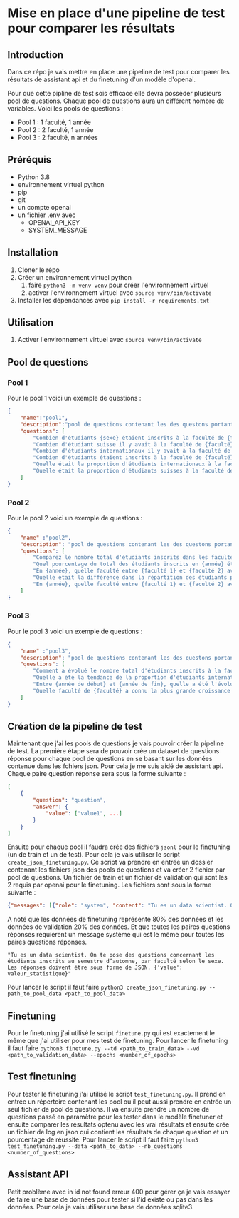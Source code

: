 # Mise en place d'une pipeline de test pour comparer les résultats

## Introduction

Dans ce répo je vais mettre en place une pipeline de test pour comparer les résultats de assistant api et du finetuning d'un modèle d'openai.

Pour que cette pipline de test sois efficace elle devra possèder plusieurs pool de questions. Chaque pool de questions aura un différent nombre de variables. Voici les pools de questions :

- Pool 1 : 1 faculté, 1 année
- Pool 2 : 2 faculté, 1 année
- Pool 3 : 2 faculté, n années

## Préréquis

- Python 3.8
- environnement virtuel python
- pip
- git
- un compte openai
- un fichier .env avec
  - OPENAI_API_KEY
  - SYSTEM_MESSAGE

## Installation

1. Cloner le répo
2. Créer un environnement virtuel python
   1. faire `python3 -m venv venv` pour créer l'environnement virtuel
   2. activer l'environnement virtuel avec `source venv/bin/activate`
3. Installer les dépendances avec `pip install -r requirements.txt`

## Utilisation

1. Activer l'environnement virtuel avec `source venv/bin/activate`

## Pool de questions

### Pool 1

Pour le pool 1 voici un exemple de questions :

```json
{
    "name":"pool1",
    "description":"pool de questions contenant les des questons portant sur une seule faculté et une seule année",
    "questions": [
        "Combien d'étudiants {sexe} étaient inscrits à la faculté de {faculté} en {année} ?",
        "Combien d'étudiant suisse il y avait à la faculté de {faculté} en {année} ?",
        "Combien d'étudiants internationaux il y avait à la faculté de {faculté} en {année} ?",
        "Combien d'étudiants étaient inscrits à la faculté de {faculté} en {année} ?",
        "Quelle était la proportion d'étudiants internationaux à la faculté de {faculté} en {année} ?",
        "Quelle était la proportion d'étudiants suisses à la faculté de {faculté} en {année} ?"
    ]
}
```

### Pool 2

Pour le pool 2 voici un exemple de questions :

```json
{
    "name" :"pool2",
    "description": "pool de questions contenant les des questons portant sur plusieurs facultés et une seule année",
    "questions": [
        "Comparez le nombre total d'étudiants inscrits dans les facultés de {faculté 1} et {faculté 2} en {année}.",
        "Quel pourcentage du total des étudiants inscrits en {année} était représenté par les étudiants de {faculté 1} et {faculté 2} respectivement ?", 
        "En {année}, quelle faculté entre {faculté 1} et {faculté 2} avait la plus grande proportion d'étudiants internationaux ?",
        "Quelle était la différence dans la répartition des étudiants par sexe entre les facultés de {faculté 1} et {faculté 2} en {année} ?",
        "En {année}, quelle faculté entre {faculté 1} et {faculté 2} avait une plus grande diversité de nationalités parmi les étudiants inscrits ?"
    ]
}
```

### Pool 3

Pour le pool 3 voici un exemple de questions :

```json
{
    "name" :"pool3",
    "description": "pool de questions contenant les des questons portant sur plusieurs facultés et plusieurs années",
    "questions": [
        "Comment a évolué le nombre total d'étudiants inscrits à la faculté de {faculté} de {année de début} à {année de fin} ?",
        "Quelle a été la tendance de la proportion d'étudiants internationaux à la faculté de {faculté} entre {année de début} et {année de fin} ?",
        "Entre {année de début} et {année de fin}, quelle a été l'évolution de la répartition des étudiants par sexe à la faculté de {faculté} ?",
        "Quelle faculté de {faculté} a connu la plus grande croissance en termes de nombre d'étudiants de {année de début} à {année de fin} ?"
    ]
}
```

## Création de la pipeline de test

Maintenant que j'ai les pools de questions je vais pouvoir créer la pipeline de test. La première étape sera de pouvoir crée un dataset de questions réponse pour chaque pool de questions en se basant sur les données contenue dans les fchiers json. Pour cela je me suis aidé de assistant api. Chaque paire question réponse sera sous la forme suivante :

```json
[
    {
        "question": "question",
        "answer": {
            "value": ["value1", ...]
        }
    }
]
```

Ensuite pour chaque pool il faudra crée des fichiers `jsonl` pour le finetuning (un de train et un de test). Pour cela je vais utiliser le script `create_json_finetuning.py`. Ce script va prendre en entrée un dossier contenant les fichiers json des pools de questions et va créer 2 fichier par pool de questions. Un fichier de train et un fichier de validation qui sont les 2 requis par openai pour le finetuning. Les fichiers sont sous la forme suivante :

```json
{"messages": [{"role": "system", "content": "Tu es un data scientist. On te pose des questions concernant les étudiants inscrits au semestre d’automne, par faculté selon le sexe. Les réponses doivent être sous forme de JSON. {'value': valeur_statistique}"}, {"role": "user", "content": "Quelle était la proportion d'étudiants internationaux à la faculté de HEC en 2016 ?"}, {"role": "assistant", "content": "{'value': 0.4126}"}]}
```

A noté que les données de finetuning représente 80% des données et les données de validation 20% des données. Et que toutes les paires questions réponses requièrent un message système qui est le même pour toutes les paires questions réponses.

`"Tu es un data scientist. On te pose des questions concernant les étudiants inscrits au semestre d’automne, par faculté selon le sexe. Les réponses doivent être sous forme de JSON. {'value': valeur_statistique}"`

Pour lancer le script il faut faire `python3 create_json_finetuning.py --path_to_pool_data <path_to_pool_data>`

## Finetuning

Pour le finetuning j'ai utilisé le script `finetune.py` qui est exactement le même que j'ai utiliser pour mes test de finetuning. Pour lancer le finetuning il faut faire `python3 finetune.py --td <path_to_train_data> --vd <path_to_validation_data> --epochs <number_of_epochs>`

## Test finetuning

Pour tester le finetuning j'ai utilisé le script `test_finetuning.py`. Il prend en entrée un répertoire contenant les pool ou il peut aussi prendre en entrée un seul fichier de pool de questions. Il va ensuite prendre un nombre de questions passé en paramètre pour les tester dans le modèle finetuner et ensuite comparer les résultats optenu avec les vrai résultats et ensuite crée un fichier de log en json qui contient les résultats de chaque question et un pourcentage de réussite. Pour lancer le script il faut faire `python3 test_finetuning.py --data <path_to_data> --nb_questions <number_of_questions>`

## Assistant API

Petit problème avec in id not found erreur 400 pour gérer ça je vais essayer de faire une base de données pour tester si l'id existe ou pas dans les données. Pour cela je vais utiliser une base de données sqlite3.
